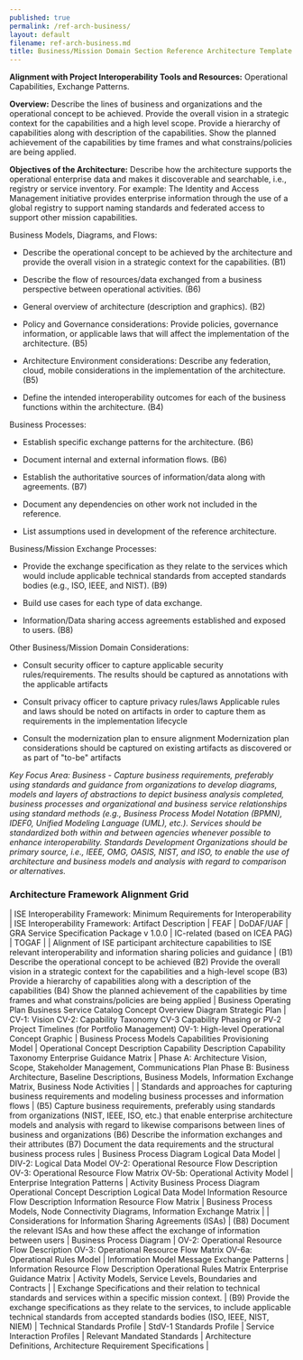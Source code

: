 ```yaml
---
published: true
permalink: /ref-arch-business/
layout: default
filename: ref-arch-business.md
title: Business/Mission Domain Section Reference Architecture Template
---
```


**Alignment with Project Interoperability Tools and Resources:** Operational Capabilities, Exchange Patterns.

**Overview:** Describe the lines of business and organizations and the operational concept to be achieved. Provide the overall vision in a strategic context for the capabilities and a high level scope. Provide a hierarchy of capabilities along with description of the capabilities. Show the planned achievement of the capabilities by time frames and what constrains/policies are being applied.

**Objectives of the Architecture:** Describe how the architecture supports the operational enterprise data and makes it discoverable and searchable, i.e., registry or service inventory. For example: The Identity and Access Management initiative provides enterprise information through the use of a global registry to support naming standards and federated access to support other mission capabilities.

Business Models, Diagrams, and Flows:

* Describe the operational concept to be achieved by the architecture and provide the overall vision in a strategic context for the capabilities. (B1)

* Describe the flow of resources/data exchanged from a business perspective between operational activities. (B6)

* General overview of architecture (description and graphics). (B2)

* Policy and Governance considerations: Provide policies, governance information, or applicable laws that will affect the implementation of the architecture. (B5)

* Architecture Environment considerations: Describe any federation, cloud, mobile considerations in the implementation of the architecture. (B5)

* Define the intended interoperability outcomes for each of the business functions within the architecture. (B4)

Business Processes:

* Establish specific exchange patterns for the architecture. (B6)

* Document internal and external information flows. (B6)

* Establish the authoritative sources of information/data along with agreements. (B7)

* Document any dependencies on other work not included in the reference.

* List assumptions used in development of the reference architecture.

Business/Mission Exchange Processes:

* Provide the exchange specification as they relate to the services which would include applicable technical standards from accepted standards bodies (e.g., ISO, IEEE, and NIST). (B9)

* Build use cases for each type of data exchange.

* Information/Data sharing access agreements established and exposed to users. (B8)

Other Business/Mission Domain Considerations:

* Consult security officer to capture applicable security rules/requirements. The results should be captured as annotations with the applicable artifacts

* Consult privacy officer to capture privacy rules/laws Applicable rules and laws should be noted on artifacts in order to capture them as requirements in the implementation lifecycle

* Consult the modernization plan to ensure alignment Modernization plan considerations should be captured on existing artifacts as discovered or as part of "to-be" artifacts

*Key Focus Area: Business - Capture business requirements, preferably using standards and guidance from organizations to develop diagrams, models and layers of abstractions to depict business analysis completed, business processes and organizational and business service relationships using standard methods (e.g., Business Process Model Notation (BPMN), IDEF0, Unified Modeling Language (UML), etc.). Services should be standardized both within and between agencies whenever possible to enhance interoperability. Standards Development Organizations should be primary source, i.e., IEEE, OMG, OASIS, NIST, and ISO, to enable the use of architecture and business models and analysis with regard to comparison or alternatives.*

### Architecture Framework Alignment Grid

| ISE Interoperability Framework: Minimum Requirements for Interoperability | ISE Interoperability Framework: Artifact Description | FEAF | DoDAF/UAF | GRA Service Specification Package v 1.0.0 | IC-related (based on ICEA PAG) | TOGAF | | Alignment of ISE participant architecture capabilities to ISE relevant interoperability and information sharing policies and guidance | (B1) Describe the operational concept to be achieved (B2) Provide the overall vision in a strategic context for the capabilities and a high-level scope (B3) Provide a hierarchy of capabilities along with a description of the capabilities (B4) Show the planned achievement of the capabilities by time frames and what constrains/policies are being applied | Business Operating Plan Business Service Catalog Concept Overview Diagram Strategic Plan | CV-1: Vision CV-2: Capability Taxonomy CV-3 Capability Phasing or PV‑2 Project Timelines (for Portfolio Management) OV-1: High-level Operational Concept Graphic | Business Process Models Capabilities Provisioning Model | Operational Concept Description Capability Description Capability Taxonomy Enterprise Guidance Matrix | Phase A: Architecture Vision, Scope, Stakeholder Management, Communications Plan Phase B: Business Architecture, Baseline Descriptions, Business Models, Information Exchange Matrix, Business Node Activities | | Standards and approaches for capturing business requirements and modeling business processes and information flows | (B5) Capture business requirements, preferably using standards from organizations (NIST, IEEE, ISO, etc.) that enable enterprise architecture models and analysis with regard to likewise comparisons between lines of business and organizations (B6) Describe the information exchanges and their attributes (B7) Document the data requirements and the structural business process rules | Business Process Diagram Logical Data Model | DIV-2: Logical Data Model OV-2: Operational Resource Flow Description OV-3: Operational Resource Flow Matrix OV-5b: Operational Activity Model | Enterprise Integration Patterns | Activity Business Process Diagram Operational Concept Description Logical Data Model Information Resource Flow Description Information Resource Flow Matrix | Business Process Models, Node Connectivity Diagrams, Information Exchange Matrix | | Considerations for Information Sharing Agreements (ISAs) | (B8) Document the relevant ISAs and how these affect the exchange of information between users | Business Process Diagram | OV-2: Operational Resource Flow Description OV-3: Operational Resource Flow Matrix OV-6a: Operational Rules Model | Information Model Message Exchange Patterns | Information Resource Flow Description Operational Rules Matrix Enterprise Guidance Matrix | Activity Models, Service Levels, Boundaries and Contracts | | Exchange Specifications and their relation to technical standards and services within a specific mission context. | (B9) Provide the exchange specifications as they relate to the services, to include applicable technical standards from accepted standards bodies (ISO, IEEE, NIST, NIEM) | Technical Standards Profile | StdV-1 Standards Profile | Service Interaction Profiles | Relevant Mandated Standards | Architecture Definitions, Architecture Requirement Specifications |
